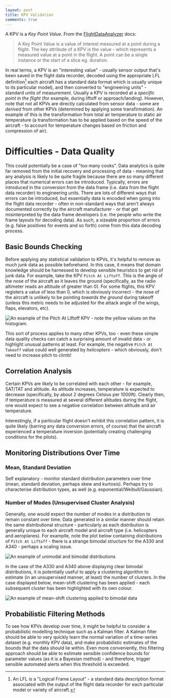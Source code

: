 ```yaml
---
layout: post
title: KPV Validation
comments: true
---
```


A KPV is a *Key Point Value*. From the [FlightDataAnalyzer][fda] docs:

> A Key Point Value is a value of interest measured at a point during a flight.
> The key attribute of a KPV is the value - which represents a measured value
> at a point in the flight.  A point can be a single instance or the start of a
> slice eg. duration.

<!-- more -->

In real terms, a KPV is an "interesting value" - usually sensor output that's
been saved in the flight data recorder, decoded using the appropriate LFL
definition[^lfl] each aircraft has a standard data format which is usually
unique to its particular model), and then converted to "engineering units" -
standard units of measurement. Usually a KPV is recorded at a *specific point
in the flight* (for example, during liftoff or approach/landing). However, note
that not all KPVs are directly calculated from sensor data - some are *derived*
from other KPVs (determined by applying some transfirmation). An example of
this is the transformation from total air temperature to static air temperature
(a transformation has to be applied based on the speed of the aircraft - to
account for temperature changes based on friction and compression of air).

[fda]: http://flightdataanalyzer.readthedocs.io/en/latest/KeyPointValue.html
[^lfl]: An LFL is a "Logical Frame Layout" - a standard data description format
    associated with the output of the flight data recorder for each particular
    model or variety of aircraft.

# Difficulties - Data Quality

This could potentially be a case of "too many cooks". Data analytics is quite
far removed from the initial recovery and processing of data - meaning that any
analysis is likely to be quite fragile because there are so many different
places that numerical errors can be introduced. Typically, errors are
introduced in the conversion from the data frame (i.e. data from the flight
data recorder) to engineering units. There are lots of different ways that
errors can be introduced, but essentially data is encoded when going into the
flight data recorder - often in non-standard ways that aren't always documented
correctly by the aircraft manufacturer - or that get misinterpreted by the data
frame developers (i.e. the people who write the frame layouts for decoding
data). As such, a sizeable proportion of errors (e.g. false positives for
events and so forth) come from this data decoding process.

## Basic Bounds Checking

Before applying any statistical validation to KPVs, it's helpful to remove as
much junk data as possible beforehand. In this case, it means that domain
knowledge should be harnessed to develop sensible heuristics to get rid of junk
data. For example, take the KPV `Pitch At Liftoff`. This is the angle of the
nose of the aircraft as it leaves the ground (specifically, as the radio
altimeter reads an altitude of greater than 0). For some flights, this KPV
registers a value of less than 0, which is obviously incorrect - the nose of
the aircraft is unlikely to be pointing *towards the ground* during takeoff
(unless this metric needs to be adjusted for the attack angle of the wings,
flaps, elevators, etc).

![An example of the Pitch At Liftoff KPV - note the yellow values on the
histogram.](/images/pitch_at_liftoff.svg)

This sort of process applies to many other KPVs, too - even these simple data
quality checks can catch a surprising amount of invalid data - or highlight
unusual patterns at least. For example, the negative `Pitch At Takeoff` value
could well generated by *helicopters* - which obviously, don't need to increase
pitch to climb!

## Correlation Analysis

Certain KPVs are likely to be correlated with each other - for example, SAT/TAT
and altitude. As altitude increases, temperature is expected to decrease
(specifically, by about 2 degrees Celsius per 1000ft). Clearly then, if
temperature is measured at several different altitudes during the flight, one
would expect to see a negative correlation between altitude and air
temperature.

Interestingly, if a particular flight doesn't exhibit this correlation pattern,
it is quite likely (barring any data conversion errors, of course) that the
aircraft experienced a temperature inversion (potentially creating challenging
conditions for the pilots).

## Monitoring Distributions Over Time

### Mean, Standard Deviation

Self explanatory - monitor standard distribution parameters over time (mean,
standard deviation, perhaps skew and kurtosis). Perhaps try to characterise
distribution types, as well (e.g. exponential/Weibull/Gaussian).

### Number of Modes (Unsupervised Cluster Analysis)

Generally, one would expect the number of modes in a distribution to remain
constant over time. Data generated in a similar manner should retain the same
distributional structure - particularly as each distribution is generally
unique to each aircraft model and aircraft type (i.e. helicopters and
aeroplanes). For examplle, note the plot below containing distributions of
`Pitch At Liftoff` - there is a strange bimodal structure for the A330 and
A340 - perhaps a scaling issue.

![An example of unimodal and bimodal
distributions](/images/pitch_at_liftoff_distributions.svg)

In the case of the A330 and A340 above displaying clear bimodal distributions,
it is potentially useful to apply a clustering algorithm to estimate (in an
unsupervised manner, at least) the number of clusters. In the case displayed
below, mean-shift clustering has been applied - each subsequent cluster has
been highlighted with its own colour.

![An example of mean-shift clustering applied to bimodal
data](/images/mean_shift_clustering.svg)

## Probabilistic Filtering Methods

To see how KPVs develop over time, it might be helpful to consider a
probabilistic modelling technique such as a Kalman filter. A Kalman filter
should be able to very quickly learn the normal variation of a time-series
dataset (e.g. monthly KPV data), and make probabilistic estimates of the bounds
that the data should lie within. Even more conveniently, this filtering
approach should be able to estimate sensible confidence bounds for parameter
values (as it is a Bayesian method) - and therefore, trigger sensible automated
alerts when this threshold is exceeded.
